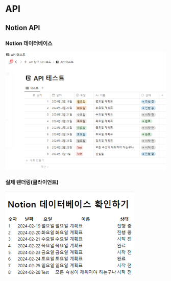 # API

## Notion API
### Notion 데이터베이스
![Notion Test Database](image-1.png)

### 실제 렌더링(클라이언트)
![Notion Client Page](image-2.png)